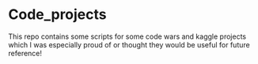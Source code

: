 # Code_projects
This repo contains some scripts for some code wars and kaggle projects which I was especially proud of or thought they would be useful for future reference!
